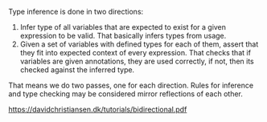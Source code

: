 Type inference is done in two directions:
1. Infer type of all variables that are expected to exist for a given expression to be valid. That basically infers types from usage.
2. Given a set of variables with defined types for each of them, assert that they fit into expected context of every expression. That checks that if variables are given annotations, they are used correctly, if not, then its checked against the inferred type.

That means we do two passes, one for each direction. 
Rules for inference and type checking may be considered mirror reflections of each other.

https://davidchristiansen.dk/tutorials/bidirectional.pdf